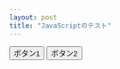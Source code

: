 ```yaml
---
layout: post
title: "JavaScriptのテスト"
---
```


<canvas id="main_canvas" width="500" height="500"></canvas>

<button type="button" onclick="rect">ボタン1</button>
<button type="button" onclick="alert('Hello');">ボタン2</button>

